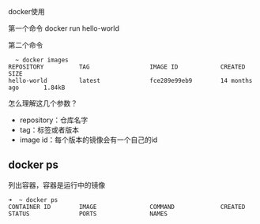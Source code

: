 docker使用

第一个命令
 docker run hello-world
 
 第二个命令

```
  ~ docker images
REPOSITORY          TAG                 IMAGE ID            CREATED             SIZE
hello-world         latest              fce289e99eb9        14 months ago       1.84kB

```
怎么理解这几个参数？

- repository：仓库名字
- tag：标签或者版本
- image id：每个版本的镜像会有一个自己的id

## docker ps
列出容器，容器是运行中的镜像

```
➜  ~ docker ps
CONTAINER ID        IMAGE               COMMAND             CREATED             STATUS              PORTS               NAMES
```

